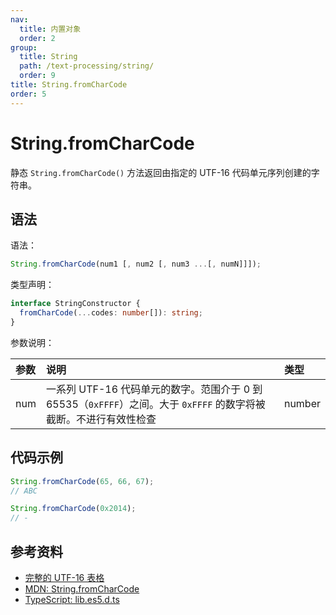 ```yaml
---
nav:
  title: 内置对象
  order: 2
group:
  title: String
  path: /text-processing/string/
  order: 9
title: String.fromCharCode
order: 5
---
```


# String.fromCharCode

静态 `String.fromCharCode()` 方法返回由指定的 UTF-16 代码单元序列创建的字符串。

## 语法

语法：

```js
String.fromCharCode(num1 [, num2 [, num3 ...[, numN]]]);
```

类型声明：

```ts
interface StringConstructor {
  fromCharCode(...codes: number[]): string;
}
```

参数说明：

| 参数 | 说明                                                                                                              | 类型   |
| :--- | :---------------------------------------------------------------------------------------------------------------- | :----- |
| num  | 一系列 UTF-16 代码单元的数字。范围介于 0 到 65535（`0xFFFF`）之间。大于 `0xFFFF` 的数字将被截断。不进行有效性检查 | number |

## 代码示例

```js
String.fromCharCode(65, 66, 67);
// ABC

String.fromCharCode(0x2014);
// -
```

## 参考资料

- [完整的 UTF-16 表格](https://asecuritysite.com/coding/asc2)
- [MDN: String.fromCharCode](https://developer.mozilla.org/zh-CN/docs/Web/JavaScript/Reference/Global_Objects/String/fromCharCode)
- [TypeScript: lib.es5.d.ts](https://github.com/microsoft/TypeScript/blob/main/lib/lib.es5.d.ts)
